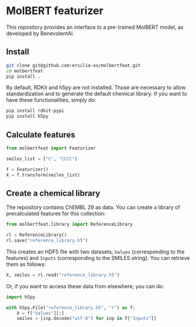 # MolBERT featurizer
This repository provides an interface to a pre-trained MolBERT model, as developed by BenevolentAI.

## Install

```bash
git clone git@github.com:ersilia-os/molbertfeat.git
cd molbertfeat
pip install .
```

By default, RDKit and h5py are not installed. Those are necessary to allow standardization and to generate the default chemical library. If you want to have these functionalities, simply do:
```bash
pip install rdkit-pypi
pip install h5py
```

## Calculate features

```python
from molbertfeat import Featurizer

smiles_list = ["C", "CCCC"]

f = Featurizer()
X = f.transform(smiles_list)
```

## Create a chemical library
The repository contains ChEMBL 29 as data. You can create a library of precalculated features for this collection:

```python
from molbertfeat.library import ReferenceLibrary

rl = ReferenceLibrary()
rl.save("reference_library.h5")
```

This creates an HDF5 file with two datasets, `Values` (corresponding to the features) and `Inputs` (corresponding to the SMILES string).
You can retrieve them as follows:

```python
X, smiles = rl.read("reference_library.h5")
```

Or, if you want to access these data from elsewhere, you can do:

```python
import h5py

with h5py.File("reference_library.h5", "r") as f:
    X = f["Values"][:]
    smiles = [inp.decode("utf-8") for inp in f["Inputs"]]
```
